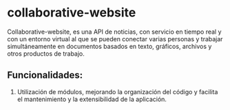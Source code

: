# collaborative-website

Collaborative-website, es una API de noticias, con servicio en tiempo real y con un entorno virtual al que se pueden conectar varias personas y trabajar simultáneamente en documentos basados en texto, gráficos, archivos y otros productos de trabajo.

## Funcionalidades:

1. Utilización de módulos, mejorando la organización del código y facilita el mantenimiento y la extensibilidad de la aplicación.
